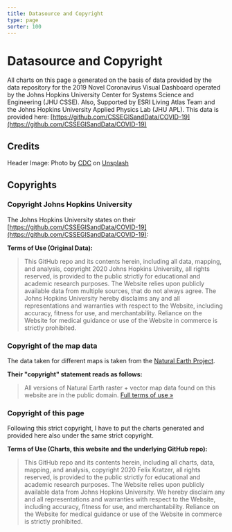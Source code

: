 ```yaml
---
title: Datasource and Copyright
type: page
sorter: 100
---
```


# Datasource and Copyright

All charts on this page a generated on the basis of data provided by the data repository for the 2019 Novel Coronavirus Visual Dashboard operated by the Johns Hopkins University Center for Systems Science and Engineering (JHU CSSE). Also, Supported by ESRI Living Atlas Team and the Johns Hopkins University Applied Physics Lab (JHU APL).
This data is provided here: [https://github.com/CSSEGISandData/COVID-19](https://github.com/CSSEGISandData/COVID-19)

## Credits

Header Image: Photo by [CDC](https://unsplash.com/@cdc) on [Unsplash](https://unsplash.com/s/photos/virus)

## Copyrights

### Copyright Johns Hopkins University

The Johns Hopkins University states on their [https://github.com/CSSEGISandData/COVID-19](https://github.com/CSSEGISandData/COVID-19):

**Terms of Use (Original Data):**

> This GitHub repo and its contents herein, including all data, mapping, and analysis, copyright 2020 Johns Hopkins University, all rights reserved, is provided to the public strictly for educational and academic research purposes. The Website relies upon publicly available data from multiple sources, that do not always agree. The Johns Hopkins University hereby disclaims any and all representations and warranties with respect to the Website, including accuracy, fitness for use, and merchantability. Reliance on the Website for medical guidance or use of the Website in commerce is strictly prohibited.

### Copyright of the map data

The data taken for different maps is taken from the [Natural Earth Project](http://www.naturalearthdata.com/downloads/10m-cultural-vectors/).

**Their "copyright" statement reads as follows:**
> All versions of Natural Earth raster + vector map data found on this website are in the public domain. [Full terms of use »](https://www.naturalearthdata.com/about/terms-of-use)

### Copyright of this page

Following this strict copyright, I have to put the charts generated and provided here also under the same strict copyright.

**Terms of Use (Charts, this website and the underlying GitHub repo):**

> This GitHub repo and its contents herein, including all charts, data, mapping, and analysis, copyright 2020 Felix Kratzer, all rights reserved, is provided to the public strictly for educational and academic research purposes. The Website relies upon publicly available data from Johns Hopkins University. We hereby disclaim any and all representations and warranties with respect to the Website, including accuracy, fitness for use, and merchantability. Reliance on the Website for medical guidance or use of the Website in commerce is strictly prohibited.

